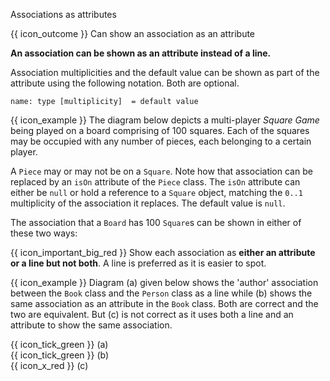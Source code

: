 <span id="title">Associations as attributes</span>

<span id="prereqs"></span>

<span id="outcomes">{{ icon_outcome }} Can show an association as an attribute</span>

<div id="body">

**An association can be shown as an attribute instead of a line.**

Association multiplicities and the default value can be shown as part of the attribute using the following notation. Both are optional.

`name: type [multiplicity]  = default value`

<box>

{{ icon_example }} The diagram below depicts a multi-player _Square Game_ being played on a board comprising of 100 squares. Each of the squares may be occupied with any number of pieces, each belonging to a certain player.

A `Piece` may or may not be on a `Square`.  Note how that association can be replaced by an `isOn` attribute of the `Piece` class. The `isOn` attribute can either be `null` or hold a reference to a `Square` object, matching the `0..1` multiplicity of the association it replaces. The default value is `null`.

<pic eager src="{{baseUrl}}/uml/classDiagrams/associationsAsAttributes/what/images/squareMultiplicity.png" width="600" />
<p/>

The association that a `Board` has 100 `Square`s can be shown in either of these two ways:

<pic eager src="{{baseUrl}}/uml/classDiagrams/associationsAsAttributes/what/images/board.png" height="70" />
<p/>

</box>

{{ icon_important_big_red }} Show each association as **either an attribute or a line but not both**. A line is preferred as it is easier to spot.

<box>

{{ icon_example }} Diagram (a) given below shows the 'author' association between the `Book` class and the `Person` class as a line while (b) shows the same association as an attribute in the `Book` class. Both are correct and the two are equivalent. But (c) is not correct as it uses both a line and an attribute to show the same association.

{{ icon_tick_green }} (a) <puml src="images/cd-BookAuthor1.puml" /><br>
{{ icon_tick_green }} (b) <puml src="images/cd-BookAuthor2.puml" /><br>
{{ icon_x_red }} (c) <puml src="images/cd-BookAuthor3.puml" />

</box>

</div>

<div id="extras">
</div>
